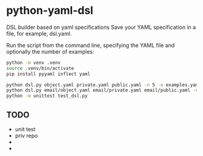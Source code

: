 # python-yaml-dsl
DSL builder based on yaml specifications
Save your YAML specification in a file, for example, 
dsl.yaml.

Run the script from the command line, 
specifying the YAML file and optionally the number of examples:

```bash
python -m venv .venv
source .venv/bin/activate
pip install pyyaml inflect yaml
```

```bash
python dsl.py object.yaml private.yaml public.yaml -n 5 -o examples.yaml
python dsl.py email/object.yaml email/private.yaml email/public.yaml -n 5 -o email/examples.yaml
python -m unittest test_dsl.py
```

## TODO
- unit test
- priv repo 
- 
- 